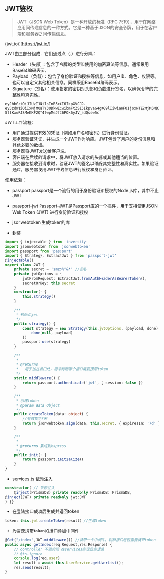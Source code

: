 ## JWT鉴权

>JWT（JSON Web Token）是一种开放的标准（RFC 7519），用于在网络应用间传递信息的一种方式。它是一种基于JSON的安全令牌，用于在客户端和服务器之间传输信息。

(jwt.io/)[https://jwt.io/]

JWT由三部分组成，它们通过点（.）进行分隔：

- Header（头部）：包含了令牌的类型和使用的加密算法等信息。通常采用Base64编码表示。
- Payload（负载）：包含了身份验证和授权等信息，如用户ID、角色、权限等。也可以自定义其他相关信息。同样采用Base64编码表示。
- Signature（签名）：使用指定的密钥对头部和负载进行签名，以确保令牌的完整性和真实性。

```text
eyJhbGciOiJIUzI1NiIsInR5cCI6IkpXVCJ9.
eyJzdWIiOiIxMjM0NTY3ODkwIiwibmFtZSI6IkpvaG4gRG9lIiwiaWF0IjoxNTE2MjM5MDIyfQ.
SflKxwRJSMeKKF2QT4fwpMeJf36POk6yJV_adQssw5c
```

JWT工作流程:
- 用户通过提供有效的凭证（例如用户名和密码）进行身份验证。
- 服务器验证凭证，并生成一个JWT作为响应。JWT包含了用户的身份信息和其他必要的数据。
- 服务器将JWT发送给客户端。
- 客户端在后续的请求中，将JWT放入请求的头部或其他适当的位置。
- 服务器在接收到请求时，验证JWT的签名以确保其完整性和真实性。如果验证通过，服务器使用JWT中的信息进行授权和身份验证。


使用依赖：
- passport passport是一个流行的用于身份验证和授权的Node.js库，其中不止JWT
- passport-jwt Passport-JWT是Passport库的一个插件，用于支持使用JSON Web Token (JWT) 进行身份验证和授权
- jsonwebtoken 生成token的库


- 封装
```ts
import { injectable } from 'inversify'
import jsonwebtoken from 'jsonwebtoken'
import passport from 'passport'
import { Strategy, ExtractJwt } from 'passport-jwt'
@injectable()
export class JWT {
    private secret = 'smz$%^&*' //签名
    private jwtOptions = {
        jwtFromRequest: ExtractJwt.fromAuthHeaderAsBearerToken(),
        secretOrKey: this.secret
    }
    constructor() {
        this.strategy()
    }

    /**
     * 初始化jwt
     */
    public strategy() {
        const strategy = new Strategy(this.jwtOptions, (payload, done) => {
            done(null, payload)
        })
        passport.use(strategy)
    }

    /**
     *
     * @returns
     *   用于加在接口处，用来判断哪个接口需要携带token
     */
    static middleware() {
        return passport.authenticate('jwt', { session: false })
    }

    /**
     * 创建token
     * @param data Object
     */
    public createToken(data: object) {
        //有效期为7天
        return jsonwebtoken.sign(data, this.secret, { expiresIn: '7d' }) // 过期7天
    }

    /**
     *
     * @returns 集成到express
     */
    public init() {
        return passport.initialize()
    }
}

```
- services.ts 依赖注入

```ts
constructor( // 依赖注入
    @inject(PrismaDB) private readonly PrismaDB: PrismaDB,
@inject(JWT) private readonly jwt:JWT
) {}
```

- 在登陆接口成功后生成并返回token
```ts
token: this.jwt.createToken(result) //生成token
```

- 为需要携带token的接口添加中间件
```ts
@Get("/index",JWT.middleware()) //携带一个中间件，判断接口是否需要携带token
public async getIndex(req:Request,res:Response) {
    // controller 不做实现 在services实现业务逻辑
    // @ts-ignore
    console.log(req.user)
    let result = await this.UserService.getUserList();
    res.send(result);
}
```


